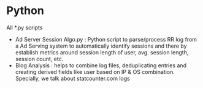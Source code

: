 Python
======

All *.py scripts
- Ad Server Session Algo.py :
  Python script to parse/process RR log from a Ad Serving system to automatically identify sessions and there by establish metrics around session length of user, avg. session length, session count, etc.
- Blog Analysis : 
  helps to combine log files, deduplicating entries and creating derived fields like user based on IP & OS combination. Specially, we talk about statcounter.com logs
